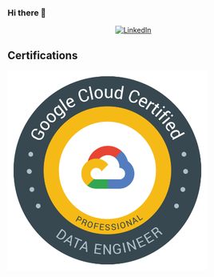 ### Hi there 👋

<p align="center">
	<a href="https://www.linkedin.com/in/vitominheere"><img src="https://img.shields.io/badge/LinkedIn--_.svg?style=social&logo=linkedin" alt="LinkedIn"></a>
</p>

## Certifications

![Google Cloud Professional Data Engineer](images/data_engineer.png)
<!--
**VitoMinheere/VitoMinheere** is a ✨ _special_ ✨ repository because its `README.md` (this file) appears on your GitHub profile.

Here are some ideas to get you started:

- 🔭 I’m currently working on ...
- 🌱 I’m currently learning ...
- 👯 I’m looking to collaborate on ...
- 🤔 I’m looking for help with ...
- 💬 Ask me about ...
- 📫 How to reach me: ...
- 😄 Pronouns: ...
- ⚡ Fun fact: ...
-->
